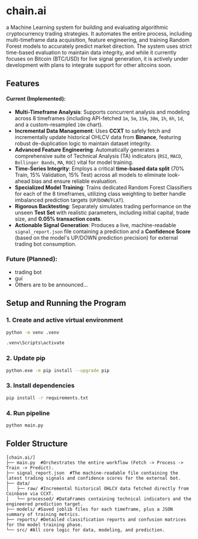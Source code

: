 # chain.ai
a Machine Learning system for building and evaluating algorithmic cryptocurrency trading strategies. It automates the entire process, including multi-timeframe data acquisition, 
feature engineering, and training Random Forest models to accurately predict market direction. The system uses strict time-based evaluation to maintain data integrity, and while 
it currently focuses on Bitcoin (BTC/USD) for live signal generation, it is actively under development with plans to integrate support for other altcoins soon.

## Features
#### Current (Implemented):
- **Multi-Timeframe Analysis**: Supports concurrent analysis and modeling across 8 timeframes (including API-fetched `1m`, `5m`, `15m`, `30m`, `1h`, `6h`, `1d`, and a custom-resampled `10m` chart).
- **Incremental Data Management**: Uses **CCXT** to safely fetch and incrementally update historical OHLCV data from **Binance**, featuring robust de-duplication logic to maintain dataset integrity.
- **Advanced Feature Engineering**: Automatically generates a comprehensive suite of Technical Analysis (TA) indicators (`RSI`, `MACD`, `Bollinger Bands`, `MA`, `ROC`) vital for model training.
- **Time-Series Integrity**: Employs a critical **time-based data split** (70% Train, 15% Validation, 15% Test) across all models to eliminate look-ahead bias and ensure reliable evaluation.
- **Specialized Model Training**: Trains dedicated Random Forest Classifiers for each of the 8 timeframes, utilizing class weighting to better handle imbalanced prediction targets (`UP`/`DOWN`/`FLAT`).
- **Rigorous Backtesting**: Separately simulates trading performance on the unseen **Test Set** with realistic parameters, including initial capital, trade size, and **0.05% transaction costs**.
- **Actionable Signal Generation**: Produces a live, machine-readable `signal_report.json` file containing a prediction and a **Confidence Score** (based on the model's UP/DOWN prediction precision) for external trading bot consumption.
### Future (Planned):
- trading bot
- gui
- Others are to be announced...

## Setup and Running the Program
### 1. Create and active virtual environment 
```sh
python -m venv .venv
```
```sh
.venv\Scripts\activate
```
### 2. Update pip
```sh
python.exe -m pip install --upgrade pip
```
### 3. Install dependencies 
```sh
pip install -r requirements.txt
```
### 4. Run pipeline
```sh
python main.py
```

## Folder Structure 
```
[chain.ai/]
├── main.py  #Orchestrates the entire workflow (Fetch -> Process -> Train -> Predict).
├── signal_report.json  #The machine-readable file containing the latest trading signals and confidence scores for the external bot.   
├── data/ 
│   ├── raw/ #Incremental historical OHLCV data fetched directly from Coinbase via CCXT.
│   └── processed/ #DataFrames containing technical indicators and the engineered prediction target.
├── models/ #Saved joblib files for each timeframe, plus a JSON summary of training metrics.
├── reports/ #Detailed classification reports and confusion matrices for the model training phase.
└── src/ #All core logic for data, modeling, and prediction.
```

